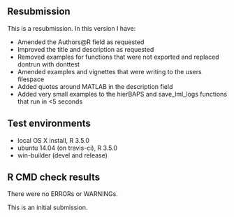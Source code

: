 ## Resubmission
This is a resubmission. In this version I have:

* Amended the Authors@R field as requested
* Improved the title and description as requested
* Removed examples for functions that were not exported and replaced dontrun with donttest
* Amended examples and vignettes that were writing to the users filespace
* Added quotes around MATLAB in the description field
* Added very small examples to the hierBAPS and save_lml_logs functions that run in <5 seconds

## Test environments
* local OS X install, R 3.5.0
* ubuntu 14.04 (on travis-ci), R 3.5.0
* win-builder (devel and release)

## R CMD check results
There were no ERRORs or WARNINGs.

This is an initial submission.